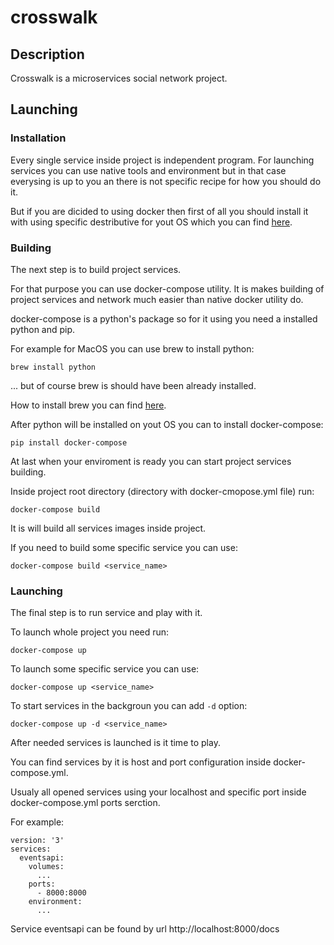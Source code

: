 # crosswalk

## Description
Crosswalk is a microservices social network project.

## Launching
### Installation
Every single service inside project is independent program. 
For launching services you can use native tools and environment but in that case everysing is up to you an there is not specific recipe for how you should do it.

But if you are dicided to using docker then first of all you should install it with using specific destributive for yout OS which you can find [here](https://docs.docker.com/get-docker/).

### Building
The next step is to build project services.

For that purpose you can use docker-compose utility. It is makes building of project services and network much easier than native docker utility do.

docker-compose is a python's package so for it using you need a installed python and pip.

For example for MacOS you can use brew to install python:
```
brew install python
```
... but of course brew is should have been already installed.

How to install brew you can find [here](https://brew.sh/index_ru).

After python will be installed on yout OS you can to install docker-compose:
```
pip install docker-compose
```

At last when your enviroment is ready you can start project services building.

Inside project root directory (directory with docker-cmopose.yml file) run:
```
docker-compose build
```
It is will build all services images inside project.

If you need to build some specific service you can use:
```
docker-compose build <service_name>
```

### Launching
The final step is to run service  and play with it.

To launch whole project you need run:
```
docker-compose up
```

To launch some specific service you can use:
```
docker-compose up <service_name>
```

To start services in the backgroun you can add `-d` option:
```
docker-compose up -d <service_name>
```

After needed services is launched is it time to play.

You can find services by it is host and port configuration inside docker-compose.yml.

Usualy all opened services using your localhost and specific port inside docker-compose.yml ports serction.

For example:
```
version: '3'
services:
  eventsapi:
    volumes:
      ...
    ports:
      - 8000:8000
    environment:
      ...
```

Service eventsapi can be found by url http://localhost:8000/docs
